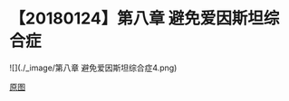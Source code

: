 # 【20180124】第八章 避免爱因斯坦综合症

![](./_image/第八章 避免爱因斯坦综合症4.png)

[原图](https://www.processon.com/view/link/5a688bbde4b07d47b1428203)